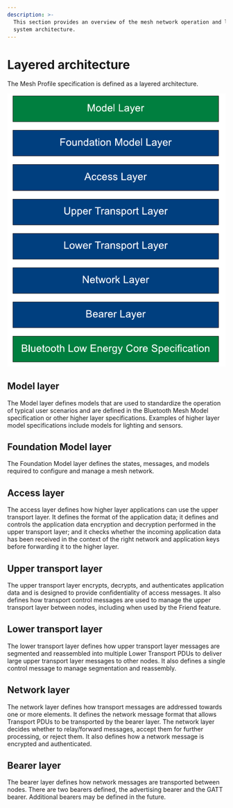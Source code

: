 ```yaml
---
description: >-
  This section provides an overview of the mesh network operation and layered
  system architecture.
---
```


# Layered architecture

The Mesh Profile specification is defined as a layered architecture.

![Mesh system architecture](../.gitbook/assets/mesh-system-architecture%20%281%29.png)

## Model layer

The Model layer defines models that are used to standardize the operation of typical user scenarios and are defined in the Bluetooth Mesh Model specification or other higher layer specifications. Examples of higher layer model specifications include models for lighting and sensors.

## Foundation Model layer

The Foundation Model layer defines the states, messages, and models required to configure and manage a mesh network.

## Access layer

The access layer defines how higher layer applications can use the upper transport layer. It defines the format of the application data; it defines and controls the application data encryption and decryption performed in the upper transport layer; and it checks whether the incoming application data has been received in the context of the right network and application keys before forwarding it to the higher layer. 

## Upper transport layer

The upper transport layer encrypts, decrypts, and authenticates application data and is designed to provide confidentiality of access messages. It also defines how transport control messages are used to manage the upper transport layer between nodes, including when used by the Friend feature.

## Lower transport layer

The lower transport layer defines how upper transport layer messages are segmented and reassembled into multiple Lower Transport PDUs to deliver large upper transport layer messages to other nodes. It also defines a single control message to manage segmentation and reassembly. 

## Network layer

The network layer defines how transport messages are addressed towards one or more elements. It defines the network message format that allows Transport PDUs to be transported by the bearer layer. The network layer decides whether to relay/forward messages, accept them for further processing, or reject them. It also defines how a network message is encrypted and authenticated. 

## Bearer layer

The bearer layer defines how network messages are transported between nodes. There are two bearers defined, the advertising bearer and the GATT bearer. Additional bearers may be defined in the future.

